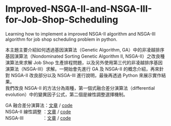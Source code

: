 # Improved-NSGA-II-and-NSGA-III-for-Job-Shop-Scheduling
Learning how to implement a improved NSGA-II algorithm and NSGA-III algorithm for job shop scheduling problem in python.

本主題主要介紹如何透過基因演算法（Genetic Algorithm, GA）中的非凌越排序基因演算法（Nondominated Sorting Genetic Algorithm II, NSGA-II）之改良種演算法來求解 Job Shop 生產排程問題，以及另外使用第三代的非凌越排序基因演算法（NSGA-III）求解。一開始會先進行 GA 及 NSGA-II 的概念介紹，再來針對 NSGA-II 改良部分以及 NSGA-III 進行說明，最後再透過 Python 來展示實作結果。  
我們改良 NSGA-II 的方法分為兩種，第一個式融合差分演算法（differential evolution）中的變異因子公式，第二個是線性調整選擇機制。

GA 融合差分演算法：[文章](https://github.com/LeoJacan/Improved-NSGA-II-and-NSGA-III-for-Job-Shop-Scheduling/blob/main/NSGA-II%20%E8%9E%8D%E5%90%88%E5%B7%AE%E5%88%86%E6%BC%94%E7%AE%97%E6%B3%95.md) / [code]()  
NSGA-II 線性調整  ：[文章]() / [code]()  
NSGA-III　　　　  ：[文章](https://github.com/LeoJacan/Improved-NSGA-II-for-Job-Shop-Scheduling/blob/main/NSGA-III.md) / [code]()
